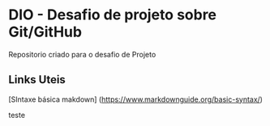 # DIO - Desafio de projeto sobre Git/GitHub
Repositorio criado para o desafio de Projeto

## Links Uteis
[SIntaxe básica makdown] (https://www.markdownguide.org/basic-syntax/)

teste
